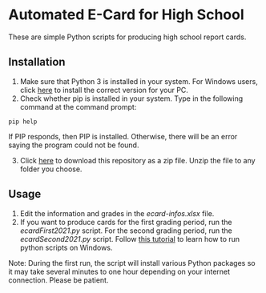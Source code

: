 # Automated E-Card for High School
These are simple Python scripts for producing high school report cards.

## Installation
1. Make sure that Python 3 is installed in your system. For Windows users, click [here](https://www.python.org/downloads/windows/) to install the correct version for your PC.
2. Check whether pip is installed in your system. Type in the following command at the command prompt: 
```
pip help
```
If PIP responds, then PIP is installed. Otherwise, there will be an error saying the program could not be found.

3. Click [here](https://github.com/cityofsmiles/Grade8Lessons/raw/assets/miscellaneous/ecard2021.zip) to download this repository as a zip file. Unzip the file to any folder you choose.

## Usage
1. Edit the information and grades in the *ecard-infos.xlsx* file.
2. If you want to produce cards for the first grading period, run the *ecardFirst2021.py* script. For the second grading period, run the *ecardSecond2021.py* script. Follow [this tutorial](https://techendo.com/post/how-to-run-a-python-script.html) to learn how to run python scripts on Windows.

Note: During the first run, the script will install various Python packages so it may take several minutes to one hour depending on your internet connection. Please be patient.
